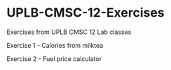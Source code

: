 # UPLB-CMSC-12-Exercises
Exercises from UPLB CMSC 12 Lab classes

Exercise 1 - Calories from milktea

Exercise 2 - Fuel price calculator
